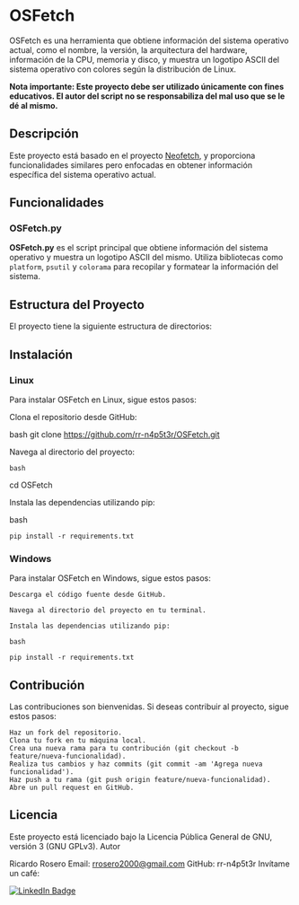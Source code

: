 # OSFetch

OSFetch es una herramienta que obtiene información del sistema operativo actual, como el nombre, la versión, la arquitectura del hardware, información de la CPU, memoria y disco, y muestra un logotipo ASCII del sistema operativo con colores según la distribución de Linux.

**Nota importante: Este proyecto debe ser utilizado únicamente con fines educativos. El autor del script no se responsabiliza del mal uso que se le dé al mismo.**

## Descripción

Este proyecto está basado en el proyecto [Neofetch](https://github.com/alexiarstein/neofetch), y proporciona funcionalidades similares pero enfocadas en obtener información específica del sistema operativo actual.

## Funcionalidades

### OSFetch.py

**OSFetch.py** es el script principal que obtiene información del sistema operativo y muestra un logotipo ASCII del mismo. Utiliza bibliotecas como `platform`, `psutil` y `colorama` para recopilar y formatear la información del sistema.

## Estructura del Proyecto

El proyecto tiene la siguiente estructura de directorios:


## Instalación

### Linux

Para instalar OSFetch en Linux, sigue estos pasos:

   Clona el repositorio desde GitHub:

   bash
   git clone https://github.com/rr-n4p5t3r/OSFetch.git

   Navega al directorio del proyecto:

    bash

   cd OSFetch
   
   Instala las dependencias utilizando pip:
   
   bash

    pip install -r requirements.txt

### Windows

Para instalar OSFetch en Windows, sigue estos pasos:

    Descarga el código fuente desde GitHub.

    Navega al directorio del proyecto en tu terminal.

    Instala las dependencias utilizando pip:

    bash

    pip install -r requirements.txt

## Contribución

Las contribuciones son bienvenidas. Si deseas contribuir al proyecto, sigue estos pasos:

    Haz un fork del repositorio.
    Clona tu fork en tu máquina local.
    Crea una nueva rama para tu contribución (git checkout -b feature/nueva-funcionalidad).
    Realiza tus cambios y haz commits (git commit -am 'Agrega nueva funcionalidad').
    Haz push a tu rama (git push origin feature/nueva-funcionalidad).
    Abre un pull request en GitHub.

## Licencia

Este proyecto está licenciado bajo la Licencia Pública General de GNU, versión 3 (GNU GPLv3).
Autor

Ricardo Rosero
Email: rrosero2000@gmail.com
GitHub: rr-n4p5t3r
Invítame un café:
<div id="badges">
  <a href="https://www.buymeacoffee.com/elblogden4p5t3r" target="_blank">
    <img src="https://img.shields.io/badge/buymeacoffee-yellow?style=for-the-badge&logo=buymeacoffee&logoColor=white" alt="LinkedIn Badge"/>
  </a>
</div>
